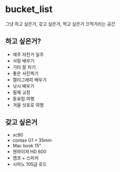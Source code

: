 # bucket_list
그냥 하고 싶은거, 갖고 싶은거, 먹고 싶은거 끄적거리는 공간

하고 싶은거?
---------

  + 제주 자전거 일주
  + 서핑 배우기 
  + 기타 잘 치기 
  + 좋은 사진찍기
  + 캘리그래피 배우기 
  + 낚시 배우기
  + 필체 교정 
  + 동유럽 여행 
  + 겨울 삿포로 여행 

갖고 싶은거
--------

  + xc90
  + contax G1 + 35mm
  + Mac book 15"
  + 젠하이져 HD 600
  + 앰프 + 스피커 
  + 시마노 105급 로드 
 
